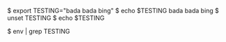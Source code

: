 $ export TESTING="bada bada bing"
$ echo $TESTING
bada bada bing
$ unset TESTING
$ echo $TESTING

$ env | grep TESTING